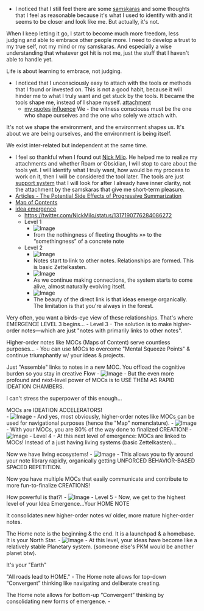 - I noticed that I still feel there are some [samskaras](<samskaras.md>) and some thoughts that I feel as reasonable because it's what I used to identify with and it seems to be closer and look like me. But actually, it's not. 

When I keep letting it go, I start to become much more freedom, less judging and able to embrace other people more. I need to develop a trust to my true self, not my mind or my samskaras. And especially a wise understanding that whatever got hit is not me, just the stuff that I haven't able to handle yet.

Life is about learning to embrace, not judging.
- I noticed that I unconsciously easy to attach with the tools or methods that I found or invested on. This is not a good habit, because it will hinder me to what I truly want and get stuck by the tools. It became the tools shape me, instead of I shape myself. [attachment](<attachment.md>)
    - [my quotes](<my quotes.md>) [influence](<influence.md>)
We - the witness consciouss must be the one who shape ourselves and the one who solely we attach with. 

It's not we shape the environment, and the environment shapes us. It's about we are being ourselves, and the environment is being itself. 

We exist inter-related but independent at the same time.
- I feel so thankful when I found out [Nick Milo](<Nick Milo.md>). He helped me to realize my attachments and whether Roam or Obsidian, I will stop to care about the tools yet. I will identify what I truly want, how would be my process to work on it, then I will be considered the tool later. The tools are just [support system](<support system.md>) that I will look for after I already have inner clarity, not the attachment by the samskaras that give me short-term pleasure.
- [Articles - The Potential Side Effects of Progressive Summarization](<Articles - The Potential Side Effects of Progressive Summarization.md>)
- [Map of Contents](<Map of Contents.md>)
- [idea emergence](<idea emergence.md>)
    - https://twitter.com/NickMilo/status/1317190776284086272
    - Level 1 
        - ![Image](https://pbs.twimg.com/media/EkeEdg7UcAE3DML?format=jpg&name=large)
        - from the nothingness of fleeting thoughts »» 
to the “somethingness” of a concrete note
    - Level 2
        - ![Image](https://pbs.twimg.com/media/EkeFhY_VgAA5HRb?format=jpg&name=900x900)
        - Notes start to link to other notes. Relationships are formed. This is basic Zettelkasten.
        - ![Image](https://pbs.twimg.com/media/EkeF4vaVkAE3GzY?format=jpg&name=large)
        - As we continue making connections, the system starts to come alive, almost naturally evolving itself.
        - ![Image](https://pbs.twimg.com/media/EkeHM8rU8AUnFmw?format=jpg&name=large)
        - The beauty of the direct link is that ideas emerge organically. The limitation is that you're always in the forest. 

Very often, you want a birds-eye view of these relationships. That's where EMERGENCE LEVEL 3 begins...
    - Level 3
        - The solution is to make higher-order notes—which are just "notes with primarily links to other notes".

Higher-order notes like MOCs (Maps of Content) serve countless purposes...
        - You can use MOCs to overcome "Mental Squeeze Points" & continue triumphantly w/ your ideas & projects.

Just "Assemble" links to notes in a new MOC. You offload the cognitive burden so you stay in creative Flow
            - ![Image](https://pbs.twimg.com/media/EkeJSX7U8AA2XmV?format=jpg&name=medium)
        - But the even more profound and next-level power of MOCs is to USE THEM AS RAPID IDEATION CHAMBERS.

I can't stress the superpower of this enough...

MOCs are IDEATION ACCELERATORS!   
            - ![Image](https://pbs.twimg.com/media/EkeJb-LVMAEaeoC?format=jpg&name=large)
        - And yes, most obviously, higher-order notes like MOCs can be used for navigational purposes (hence the "Map" nomenclature).
            - ![Image](https://pbs.twimg.com/media/EkeKo0nUUAA4JI1?format=jpg&name=medium)
        - With your MOCs, you are 80% of the way done to finalized CREATION!
            - ![Image](https://pbs.twimg.com/media/EkeQWTRVoAES5K0?format=jpg&name=large)
    - Level 4
        - At this next level of emergence: MOCs are linked to MOCs! Instead of a just having living systems (basic Zettelkasten)...

Now we have living ecosystems!
            - ![Image](https://pbs.twimg.com/media/EkeQ8WAU0AAXYQi?format=jpg&name=large)
        - This allows you to fly around your note library rapidly, organically getting UNFORCED BEHAVIOR-BASED SPACED REPETITION.

Now you have multiple MOCs that easily communicate and contribute to more fun-to-finalize CREATIONS!

How powerful is that?!
            - ![Image](https://pbs.twimg.com/media/EkeR-DiVMAErc1K?format=png&name=900x900)
    - Level 5
        - Now, we get to the highest level of your Idea Emergence...Your HOME NOTE

It consolidates new higher-order notes w/ older, more mature higher-order notes.

The Home note is the beginning & the end. It is a launchpad & a homebase. It is your North Star.
            - ![Image](https://pbs.twimg.com/media/EkeStGIVcAAkvcg?format=jpg&name=large)
        - At this level, your ideas have become like a relatively stable Planetary system. (someone else's PKM would be another planet btw).

It's your "Earth"

"All roads lead to HOME."
        - The Home note allows for top-down “Convergent” thinking like navigating and deliberate creating.

The Home note allows for bottom-up “Convergent” thinking by consolidating new forms of emergence.
        - 
